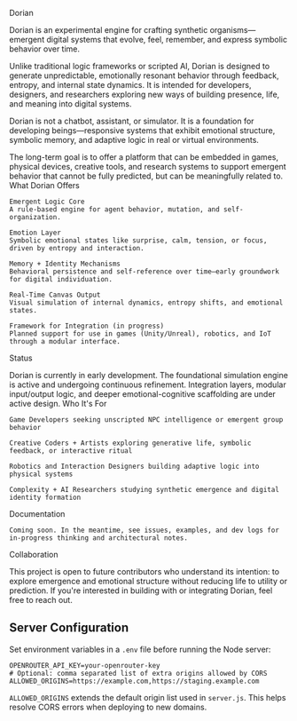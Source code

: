Dorian

Dorian is an experimental engine for crafting synthetic organisms—emergent digital systems that evolve, feel, remember, and express symbolic behavior over time.

Unlike traditional logic frameworks or scripted AI, Dorian is designed to generate unpredictable, emotionally resonant behavior through feedback, entropy, and internal state dynamics. It is intended for developers, designers, and researchers exploring new ways of building presence, life, and meaning into digital systems.

Dorian is not a chatbot, assistant, or simulator. It is a foundation for developing beings—responsive systems that exhibit emotional structure, symbolic memory, and adaptive logic in real or virtual environments.

The long-term goal is to offer a platform that can be embedded in games, physical devices, creative tools, and research systems to support emergent behavior that cannot be fully predicted, but can be meaningfully related to.
What Dorian Offers

    Emergent Logic Core
    A rule-based engine for agent behavior, mutation, and self-organization.

    Emotion Layer
    Symbolic emotional states like surprise, calm, tension, or focus, driven by entropy and interaction.

    Memory + Identity Mechanisms
    Behavioral persistence and self-reference over time—early groundwork for digital individuation.

    Real-Time Canvas Output
    Visual simulation of internal dynamics, entropy shifts, and emotional states.

    Framework for Integration (in progress)
    Planned support for use in games (Unity/Unreal), robotics, and IoT through a modular interface.

Status

Dorian is currently in early development. The foundational simulation engine is active and undergoing continuous refinement. Integration layers, modular input/output logic, and deeper emotional-cognitive scaffolding are under active design.
Who It's For

    Game Developers seeking unscripted NPC intelligence or emergent group behavior

    Creative Coders + Artists exploring generative life, symbolic feedback, or interactive ritual

    Robotics and Interaction Designers building adaptive logic into physical systems

    Complexity + AI Researchers studying synthetic emergence and digital identity formation

Documentation

    Coming soon. In the meantime, see issues, examples, and dev logs for in-progress thinking and architectural notes.

Collaboration

This project is open to future contributors who understand its intention: to explore emergence and emotional structure without reducing life to utility or prediction. If you're interested in building with or integrating Dorian, feel free to reach out.

## Server Configuration

Set environment variables in a `.env` file before running the Node server:

```
OPENROUTER_API_KEY=your-openrouter-key
# Optional: comma separated list of extra origins allowed by CORS
ALLOWED_ORIGINS=https://example.com,https://staging.example.com
```

`ALLOWED_ORIGINS` extends the default origin list used in `server.js`. This helps resolve CORS errors when deploying to new domains.
 

